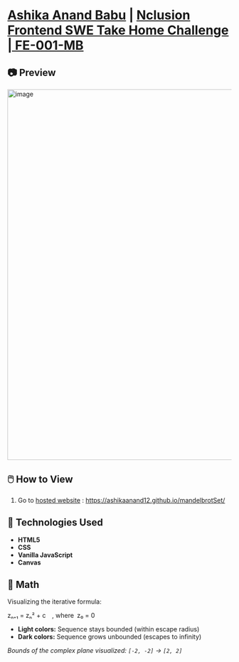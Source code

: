 # [Ashika Anand Babu](https://www.linkedin.com/in/ashikaa) | [Nclusion Frontend SWE Take Home Challenge | FE-001-MB ](https://hexagonal-dragon-7e5.notion.site/Frontend-SWE-Take-Home-Interview-FE-001-MB-1a03b2afaa648017ab15c3eeaf52290d) 

## 📷 Preview

<img width="1249" height="834" alt="image" src="https://github.com/user-attachments/assets/1c331ae6-d56f-42f9-a264-f9d94079c03f" />


## 🖱️ How to View

1. Go to [hosted website](https://ashikaanand12.github.io/mandelbrotSet/) : https://ashikaanand12.github.io/mandelbrotSet/ 
   
## 🚀 Technologies Used

- **HTML5**
- **CSS** 
- **Vanilla JavaScript**
- **Canvas**

## 🧮 Math 

Visualizing the iterative formula:

zₙ₊₁ = zₙ² + c , where z₀ = 0

- **Light colors:** Sequence stays bounded (within escape radius)
- **Dark colors:** Sequence grows unbounded (escapes to infinity)

_Bounds of the complex plane visualized: `[-2, -2]` → `[2, 2]`_
